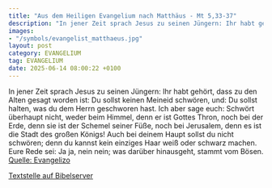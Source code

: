 ```yaml
---
title: "Aus dem Heiligen Evangelium nach Matthäus - Mt 5,33-37"
description: "In jener Zeit sprach Jesus zu seinen Jüngern: Ihr habt gehört, dass zu den Alten gesagt worden ist: Du sollst keinen Meineid schwören, und: Du sollst halten, was du dem Herrn geschworen hast. Ich aber sage euch: Schwört überhaupt nicht, weder beim Himmel, denn er ist Gottes Thron...."
images:
- "/symbols/evangelist_matthaeus.jpg"
layout: post
category: EVANGELIUM
tag: EVANGELIUM
date: 2025-06-14 08:00:22 +0100
---
```

In jener Zeit sprach Jesus zu seinen Jüngern: Ihr habt gehört, dass zu den Alten gesagt worden ist: Du sollst keinen Meineid schwören, und: Du sollst halten, was du dem Herrn geschworen hast.
Ich aber sage euch: Schwört überhaupt nicht, weder beim Himmel, denn er ist Gottes Thron,
noch bei der Erde, denn sie ist der Schemel seiner Füße, noch bei Jerusalem, denn es ist die Stadt des großen Königs!
Auch bei deinem Haupt sollst du nicht schwören; denn du kannst kein einziges Haar weiß oder schwarz machen.<!--more-->
Eure Rede sei: Ja ja, nein nein; was darüber hinausgeht, stammt vom Bösen.<br>
[Quelle: Evangelizo](https://evangeliumtagfuertag.org/DE/gospel)

[Textstelle auf Bibelserver](https://www.bibleserver.com/EU/Matthäus5,33-37)
